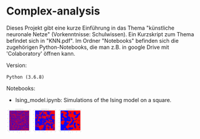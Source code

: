 # Complex-analysis

Dieses Projekt gibt eine kurze Einführung in das Thema "künstliche neuronale Netze" (Vorkenntnisse: Schulwissen).
Ein Kurzskript zum Thema befindet sich in "KNN.pdf". Im Ordner "Notebooks" befinden sich die zugehörigen Python-Notebooks, die man z.B. in google Drive mit 'Colaboratory' öffnen kann.

Version:
```
Python (3.6.8)
```


Notebooks: 

- Ising_model.ipynb: Simulations of the Ising model on a square.

<img src = "./Pictures/Ising.png" width=200>





